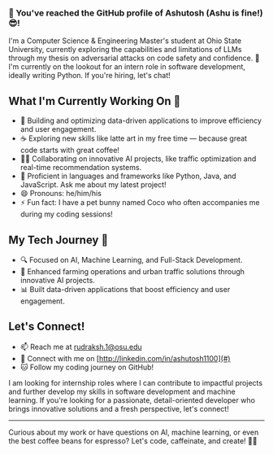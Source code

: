 ### 👋 You've reached the GitHub profile of Ashutosh (Ashu is fine!) 😎!

I'm a Computer Science & Engineering Master's student at Ohio State University, currently exploring the capabilities and limitations of LLMs through my thesis on adversarial attacks on code safety and confidence. 🧠 I'm currently on the lookout for an intern role in software development, ideally writing Python. If you're hiring, let's chat!

## What I'm Currently Working On 🚀
- 🧱 Building and optimizing data-driven applications to improve efficiency and user engagement.
- ☕ Exploring new skills like latte art in my free time — because great code starts with great coffee!
- 🧑‍💻 Collaborating on innovative AI projects, like traffic optimization and real-time recommendation systems.
- 💬 Proficient in languages and frameworks like Python, Java, and JavaScript. Ask me about my latest project!
- 😄 Pronouns: he/him/his
- ⚡ Fun fact: I have a pet bunny named Coco who often accompanies me during my coding sessions!

## My Tech Journey 🚀
- 🔍 Focused on AI, Machine Learning, and Full-Stack Development.
- 🌟 Enhanced farming operations and urban traffic solutions through innovative AI projects.
- 📊 Built data-driven applications that boost efficiency and user engagement.

## Let's Connect!
- 📫 Reach me at rudraksh.1@osu.edu
- 👥 Connect with me on [http://linkedin.com/in/ashutosh1100](#)
- 🐱 Follow my coding journey on GitHub!

I am looking for internship roles where I can contribute to impactful projects and further develop my skills in software development and machine learning. If you're looking for a passionate, detail-oriented developer who brings innovative solutions and a fresh perspective, let's connect!

---

Curious about my work or have questions on AI, machine learning, or even the best coffee beans for espresso? Let's code, caffeinate, and create! 🚀🐾




